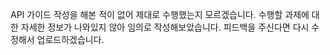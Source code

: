 API 가이드 작성을 해본 적이 없어 제대로 수행했는지 모르겠습니다.
수행할 과제에 대한 자세한 정보가 나와있지 않아 임의로 작성해보았습니다. 
피드백을 주신다면 다시 수정해서 업로드하겠습니다.
